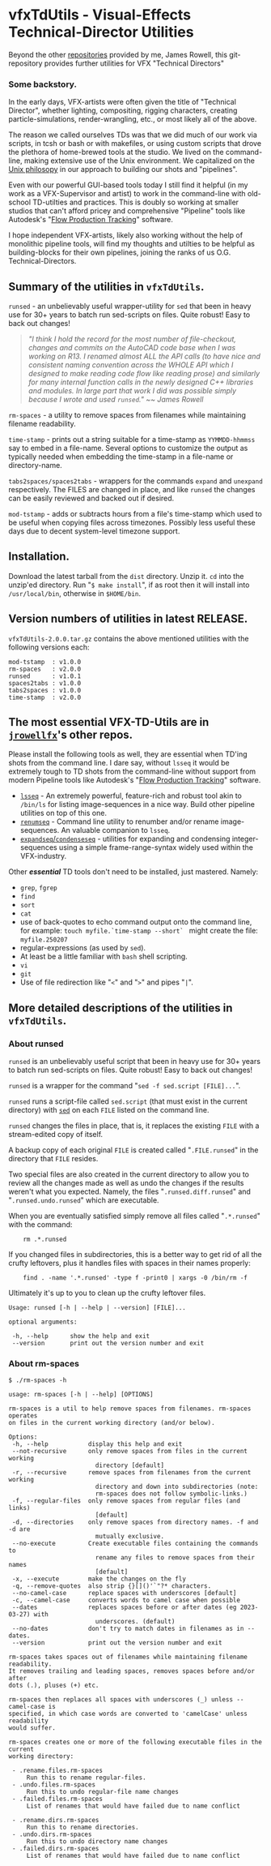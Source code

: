 # vfxTdUtils - Visual-Effects Technical-Director Utilities

Beyond the other [repositories](https://github.com/jrowellfx)
provided by me, James Rowell,
this git-repository provides
further
utilities for VFX "Technical Directors"

### Some backstory.

In the early days, VFX-artists were often given the title of
"Technical Director", whether lighting, compositing,
rigging characters, creating particle-simulations, render-wrangling, etc.,
or most likely all of the above.

The reason we called ourselves TDs was that we did much of
our work via scripts, in tcsh or bash or with makefiles,
or using custom scripts that drove the plethora of home-brewed tools at the studio.
We lived on the command-line, making extensive use of the Unix environment.
We capitalized on the
[Unix philosopy](https://en.wikipedia.org/wiki/Unix_philosophy)
in our approach to building our shots and "pipelines".

Even with our powerful GUI-based tools today
I still find it helpful (in my work as a VFX-Supervisor and artist)
to work in the command-line with old-school TD-utilties and practices.
This is doubly so working at smaller studios that can't afford pricey
and comprehensive "Pipeline" tools like Autodesk's
"[Flow Production Tracking](https://www.autodesk.com/products/flow-production-tracking)"
software.

I hope independent VFX-artists, likely also working without the help of
monolithic pipeline tools,
will find my thoughts and utilties to be helpful as building-blocks
for their own pipelines, joining the ranks of us O.G. Technical-Directors.

## Summary of the utilities in `vfxTdUtils`.

`runsed` - an unbelievably useful wrapper-utility for `sed` that been in heavy
use for 30+ years to batch run sed-scripts on files. Quite robust! Easy to back out changes!

> _"I think I hold the record for the most number of file-checkout, changes and commits
on the AutoCAD code base when I was working on R13. I renamed almost ALL the API calls
(to have nice and consistent naming convention across the WHOLE API
which I designed to make reading code flow like reading prose)
and similarly for many internal function calls in the newly designed C++ libraries and modules.
In large part that work I did was possible simply because I wrote and used `runsed`." ~~ James Rowell_

`rm-spaces` - a utility to remove spaces from filenames while maintaining filename readability.

`time-stamp` - prints out a string suitable for a time-stamp as `YYMMDD-hhmmss` say to
embed in a file-name. Several options to customize the output as typically needed
when embedding the time-stamp in a file-name or directory-name.

`tabs2spaces/spaces2tabs` - wrappers for the commands `expand` and `unexpand`
    respectively.  The FILES are changed in place, and like `runsed` the changes
    can be easily reviewed and backed out if desired.

`mod-tstamp` - adds or subtracts hours from a file's time-stamp which used to be
    useful when copying files across timezones. Possibly less
    useful these days due to decent system-level timezone support.

## Installation.

Download the latest tarball from the `dist` directory. Unzip it. `cd` into
the unzip'ed directory. Run "`$ make install`", if as root then it
will install into `/usr/local/bin`, otherwise in `$HOME/bin`.

## Version numbers of utilities in latest RELEASE.

`vfxTdUtils-2.0.0.tar.gz` contains the above mentioned utilities with
the following versions each:

```
mod-tstamp  : v1.0.0
rm-spaces   : v2.0.0
runsed      : v1.0.1
spaces2tabs : v1.0.0
tabs2spaces : v1.0.0
time-stamp  : v2.0.0
```
## The most essential VFX-TD-Utils are in [`jrowellfx`](https://github.com/jrowellfx)'s other repos.

Please install the following tools as well, they are 
essential when TD'ing shots
from the command line.
I dare say, without `lsseq` it would be extremely tough to TD shots
from the command-line without support from modern Pipeline tools like
Autodesk's
"[Flow Production Tracking](https://www.autodesk.com/products/flow-production-tracking)"
software.

- [`lsseq`](https://github.com/jrowellfx/lsseq) - An extremely powerful, feature-rich and robust tool
akin to `/bin/ls` for listing image-sequences in a nice way. Build other pipeline
utilities on top of this one.
- [`renumseq`](https://github.com/jrowellfx/renumSeq) - Command line utility to renumber
and/or rename image-sequences. An valuable companion to `lsseq`.
- [`expandseq`/`condenseseq`](https://github.com/jrowellfx/expandSeq) - utilities for
expanding and condensing integer-sequences using a simple frame-range-syntax
widely used within the VFX-industry.

Other ***essential*** TD tools don't need to be installed, just mastered. Namely:

- `grep`, `fgrep`
- `find`
- `sort`
- `cat`
- use of back-quotes to echo command output onto the command line,  
  for example: ``touch myfile.`time-stamp --short` `` might create the file: `myfile.250207`
- regular-expressions (as used by `sed`).
- At least be a little familiar with `bash` shell scripting.
- `vi`
- `git`
- Use of file redirection like "`<`" and "`>`" and pipes "`|`".

## More detailed descriptions of the utilities in `vfxTdUtils`.

### About runsed

`runsed` is an unbelievably useful script that been in heavy use for 30+ years
to batch run sed-scripts on files. Quite robust! Easy to back out changes!

`runsed` is a wrapper for the command "`sed -f sed.script [FILE]...`".

`runsed` runs a script-file called `sed.script` (that must exist in the current directory)
with [`sed`](https://man7.org/linux/man-pages/man1/sed.1p.html)
on each `FILE` listed on the command line.

  `runsed` changes the files in place,
that is, it replaces the existing `FILE` with a stream-edited copy of itself.

A backup copy of each original `FILE` is created called "`.FILE.runsed`" in the directory
that `FILE` resides.

Two special files are also created in the current directory to allow you
to review all the changes made as well as undo the changes if the results
weren't what you expected.  Namely, the files "`.runsed.diff.runsed`" and
"`.runsed.undo.runsed`" which are executable.

When you are eventually satisfied simply remove all files called "`.*.runsed`"
with the command:

```
    rm .*.runsed
```

If you changed files in subdirectories, this is a better way to get rid
of all the crufty leftovers, plus it handles files with spaces in
their names properly:

```
    find . -name '.*.runsed' -type f -print0 | xargs -0 /bin/rm -f
```

Ultimately it's up to you to clean up the crufty leftover files.

```
Usage: runsed [-h | --help | --version] [FILE]...

optional arguments:

 -h, --help      show the help and exit
 --version       print out the version number and exit
```


### About rm-spaces

```
$ ./rm-spaces -h

usage: rm-spaces [-h | --help] [OPTIONS]

rm-spaces is a util to help remove spaces from filenames. rm-spaces operates
on files in the current working directory (and/or below).

Options:
 -h, --help           display this help and exit
 --not-recursive      only remove spaces from files in the current working
                        directory [default]
 -r, --recursive      remove spaces from filenames from the current working
                        directory and down into subdirectories (note:
                        rm-spaces does not follow symbolic-links.)
 -f, --regular-files  only remove spaces from regular files (and links)
                        [default]
 -d, --directories    only remove spaces from directory names. -f and -d are
                        mutually exclusive.
 --no-execute         Create executable files containing the commands to
                        rename any files to remove spaces from their names
                        [default]
 -x, --execute        make the changes on the fly
 -q, --remove-quotes  also strip {}[]()'`"?* characters.
 --no-camel-case      replace spaces with underscores [default]
 -c, --camel-case     converts words to camel case when possible
 --dates              replaces spaces before or after dates (eg 2023-03-27) with
                        underscores. (default)
 --no-dates           don't try to match dates in filenames as in --dates.
 --version            print out the version number and exit

rm-spaces takes spaces out of filenames while maintaining filename readability.
It removes trailing and leading spaces, removes spaces before and/or after
dots (.), pluses (+) etc.

rm-spaces then replaces all spaces with underscores (_) unless --camel-case is
specified, in which case words are converted to 'camelCase' unless readability
would suffer.

rm-spaces creates one or more of the following executable files in the current
working directory:

 - .rename.files.rm-spaces
     Run this to rename regular-files.
 - .undo.files.rm-spaces
     Run this to undo regular-file name changes
 - .failed.files.rm-spaces
     List of renames that would have failed due to name conflict

 - .rename.dirs.rm-spaces
     Run this to rename directories.
 - .undo.dirs.rm-spaces
     Run this to undo directory name changes
 - .failed.dirs.rm-spaces
     List of renames that would have failed due to name conflict
```
